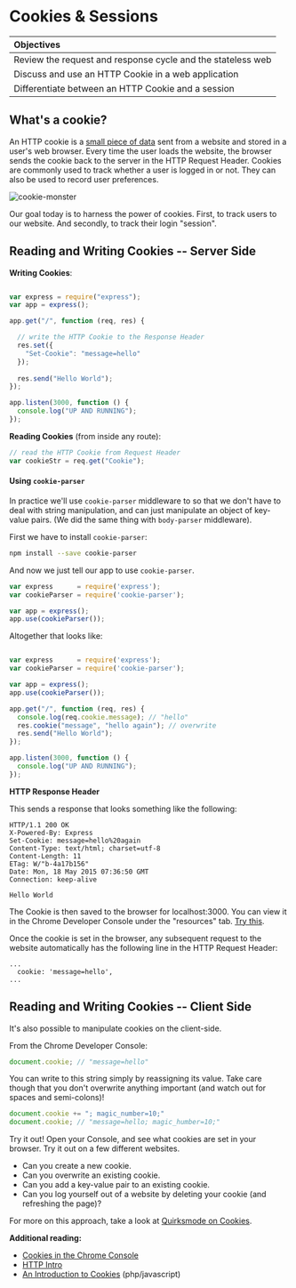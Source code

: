 # Cookies & Sessions

| Objectives |
| :---- |
| Review the request and response cycle and the stateless web |
| Discuss and use an HTTP Cookie in a web application |
| Differentiate between an HTTP Cookie and a session |

## What's a cookie?
An HTTP cookie is a [small piece of data](http://stackoverflow.com/questions/4100324/how-many-characters-can-be-stored-in-4kb) sent from a website and stored in a user's web browser. Every time the user loads the website, the browser sends the cookie back to the server in the HTTP Request Header. Cookies are commonly used to track whether a user is logged in or not. They can also be used to record user preferences.

![cookie-monster](http://media0.giphy.com/media/EKUvB9uFnm2Xe/giphy.gif)

Our goal today is to harness the power of cookies. First, to track users to our website. And secondly, to track their login "session".

## Reading and Writing Cookies -- Server Side

**Writing Cookies**:
```javascript

var express = require("express");
var app = express();

app.get("/", function (req, res) {

  // write the HTTP Cookie to the Response Header
  res.set({
    "Set-Cookie": "message=hello"
  });
  
  res.send("Hello World");
});

app.listen(3000, function () {
  console.log("UP AND RUNNING");
});

```

**Reading Cookies** (from inside any route):
``` javascript
// read the HTTP Cookie from Request Header
var cookieStr = req.get("Cookie"); 
```

#### Using `cookie-parser`
In practice we'll use `cookie-parser` middleware to so that we don't have to deal with string manipulation, and can just manipulate an object of key-value pairs. (We did the same thing with `body-parser` middleware).

First we have to install `cookie-parser`:
```bash
npm install --save cookie-parser
```
And now we just tell our app to use `cookie-parser`.

```javascript
var express      = require('express');
var cookieParser = require('cookie-parser');

var app = express();
app.use(cookieParser());

```

Altogether that looks like:

```javascript

var express      = require('express');
var cookieParser = require('cookie-parser');

var app = express();
app.use(cookieParser());

app.get("/", function (req, res) {
  console.log(req.cookie.message); // "hello"
  res.cookie("message", "hello again"); // overwrite
  res.send("Hello World");
});

app.listen(3000, function () {
  console.log("UP AND RUNNING");
});
```

**HTTP Response Header**

This sends a response that looks something like the following:

```
HTTP/1.1 200 OK
X-Powered-By: Express
Set-Cookie: message=hello%20again
Content-Type: text/html; charset=utf-8
Content-Length: 11
ETag: W/"b-4a17b156"
Date: Mon, 18 May 2015 07:36:50 GMT
Connection: keep-alive

Hello World
```

The Cookie is then saved to the browser for localhost:3000. You can view it in the Chrome Developer Console under the "resources" tab. [Try this](https://developers.google.com/web/tools/iterate/manage-data/cookies?hl=en).

Once the cookie is set in the browser, any subsequent request to the website automatically has the following line in the HTTP Request Header:

```
...
  cookie: 'message=hello',
...
```

## Reading and Writing Cookies -- Client Side
It's also possible to manipulate cookies on the client-side.

From the Chrome Developer Console:
``` javascript
document.cookie; // "message=hello"
```

You can write to this string simply by reassigning its value. Take care though that you don't overwrite anything important (and watch out for spaces and semi-colons)!

``` javascript
document.cookie += "; magic_number=10;"
document.cookie; // "message=hello; magic_humber=10;"
```

Try it out! Open your Console, and see what cookies are set in your browser. Try it out on a few different websites.

* Can you create a new cookie.
* Can you overwrite an existing cookie.
* Can you add a key-value pair to an existing cookie.
* Can you log yourself out of a website by deleting your cookie (and refreshing the page)?

For more on this approach, take a look at [Quirksmode on Cookies](http://www.quirksmode.org/js/cookies.html).

**Additional reading:**
* [Cookies in the Chrome Console](https://developers.google.com/web/tools/iterate/manage-data/cookies?hl=en)
* [HTTP Intro](http://code.tutsplus.com/tutorials/http-the-protocol-every-web-developer-must-know-part-1--net-31177)
* [An Introduction to Cookies](http://code.tutsplus.com/tutorials/an-introduction-to-cookies--net-12482) (php/javascript)
